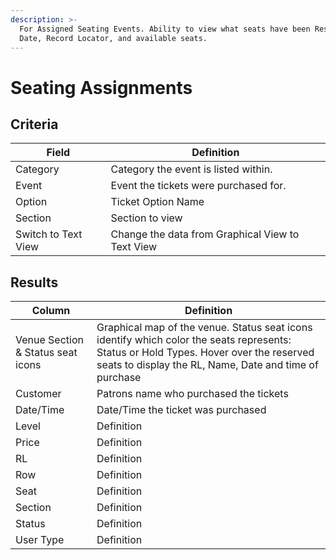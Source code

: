 ```yaml
---
description: >-
  For Assigned Seating Events. Ability to view what seats have been Reserved,
  Date, Record Locator, and available seats.
---
```


# Seating Assignments

## Criteria

| **Field** | **Definition** |
| --- | --- |
| Category |  Category the event is listed within. |
| Event |  Event the tickets were purchased for. |
| Option | Ticket Option Name |
| Section | Section to view |
| Switch to Text View | Change the data from Graphical View to Text View |

## Results

| **Column** | **Definition** |
| --- | --- |
| Venue Section & Status seat icons | Graphical map of the venue. Status seat icons identify which color the seats represents: Status or Hold Types. Hover over the reserved seats to display the RL, Name, Date and time of purchase |
| Customer | Patrons name who purchased the tickets |
| Date/Time | Date/Time the ticket was purchased |
| Level | Definition |
| Price | Definition |
| RL | Definition |
| Row | Definition |
| Seat | Definition |
| Section | Definition |
| Status | Definition |
| User Type | Definition |

